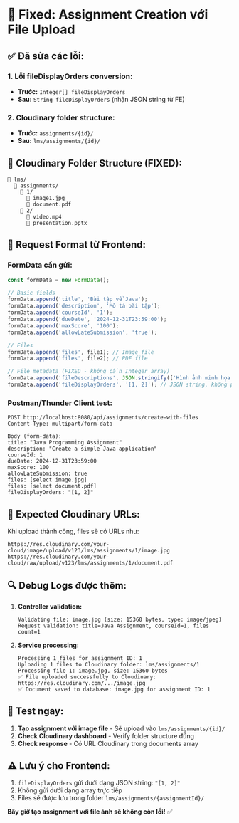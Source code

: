 # 🔧 Fixed: Assignment Creation với File Upload

## ✅ **Đã sửa các lỗi:**

### 1. **Lỗi fileDisplayOrders conversion:**
- **Trước:** `Integer[] fileDisplayOrders` 
- **Sau:** `String fileDisplayOrders` (nhận JSON string từ FE)

### 2. **Cloudinary folder structure:**
- **Trước:** `assignments/{id}/`
- **Sau:** `lms/assignments/{id}/`

## 📁 **Cloudinary Folder Structure (FIXED):**

```
📁 lms/
  📁 assignments/
    📁 1/
      📄 image1.jpg
      📄 document.pdf
    📁 2/  
      📄 video.mp4
      📄 presentation.pptx
```

## 🧪 **Request Format từ Frontend:**

### **FormData cần gửi:**
```javascript
const formData = new FormData();

// Basic fields
formData.append('title', 'Bài tập về Java');
formData.append('description', 'Mô tả bài tập');
formData.append('courseId', '1');
formData.append('dueDate', '2024-12-31T23:59:00');
formData.append('maxScore', '100');
formData.append('allowLateSubmission', 'true');

// Files
formData.append('files', file1); // Image file
formData.append('files', file2); // PDF file

// File metadata (FIXED - không cần Integer array)
formData.append('fileDescriptions', JSON.stringify(['Hình ảnh minh họa', 'Tài liệu hướng dẫn']));
formData.append('fileDisplayOrders', '[1, 2]'); // JSON string, không phải array
```

### **Postman/Thunder Client test:**
```
POST http://localhost:8080/api/assignments/create-with-files
Content-Type: multipart/form-data

Body (form-data):
title: "Java Programming Assignment" 
description: "Create a simple Java application"
courseId: 1
dueDate: 2024-12-31T23:59:00  
maxScore: 100
allowLateSubmission: true
files: [select image.jpg]
files: [select document.pdf]
fileDisplayOrders: "[1, 2]"
```

## 🎯 **Expected Cloudinary URLs:**

Khi upload thành công, files sẽ có URLs như:
```
https://res.cloudinary.com/your-cloud/image/upload/v123/lms/assignments/1/image.jpg
https://res.cloudinary.com/your-cloud/raw/upload/v123/lms/assignments/1/document.pdf
```

## 🔍 **Debug Logs được thêm:**

1. **Controller validation:**
   ```
   Validating file: image.jpg (size: 15360 bytes, type: image/jpeg)
   Request validation: title=Java Assignment, courseId=1, files count=1
   ```

2. **Service processing:**
   ```
   Processing 1 files for assignment ID: 1
   Uploading 1 files to Cloudinary folder: lms/assignments/1
   Processing file 1: image.jpg, size: 15360 bytes
   ✅ File uploaded successfully to Cloudinary: https://res.cloudinary.com/.../image.jpg
   ✅ Document saved to database: image.jpg for assignment ID: 1
   ```

## 🚀 **Test ngay:**

1. **Tạo assignment với image file** - Sẽ upload vào `lms/assignments/{id}/`
2. **Check Cloudinary dashboard** - Verify folder structure đúng
3. **Check response** - Có URL Cloudinary trong documents array

## ⚠️ **Lưu ý cho Frontend:**

1. `fileDisplayOrders` gửi dưới dạng JSON string: `"[1, 2]"`
2. Không gửi dưới dạng array trực tiếp
3. Files sẽ được lưu trong folder `lms/assignments/{assignmentId}/`

**Bây giờ tạo assignment với file ảnh sẽ không còn lỗi!** ✅

